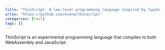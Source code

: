 ```yaml
---
title: "ThinScript: A low-level programming language inspired by TypeScript"
urlex: "https://github.com/evanw/thinscript"
categories: [tool]
tags: []
---
```

ThinScript is an experimental programming language that compiles to both WebAssembly and JavaScript.
